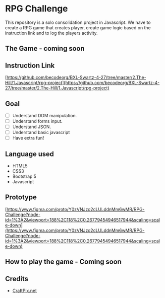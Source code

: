 # RPG Challenge

This repository is a solo consolidation project in Javascript. We have to create a RPG game that creates player, create game logic based on the instruction link and to log the players activity.
  
## The Game - coming soon

## Instruction Link
[https://github.com/becodeorg/BXL-Swartz-4-27/tree/master/2.The-Hill/1.Javascript/rpg-project](https://github.com/becodeorg/BXL-Swartz-4-27/tree/master/2.The-Hill/1.Javascript/rpg-project)

## Goal
- [ ] Understand DOM manipulation.
- [ ] Understand forms input.
- [ ] Understand JSON.
- [ ] Understand basic javascript
- [ ] Have extra fun!
  
## Language used
- HTML5
- CSS3
- Bootstrap 5
- Javascript

## Prototype
[https://www.figma.com/proto/Y0zVNJzo2cLULddnMm6wMR/RPG-Challenge?node-id=1%3A2&viewport=188%2C118%2C0.26779454946517944&scaling=scale-down](https://www.figma.com/proto/Y0zVNJzo2cLULddnMm6wMR/RPG-Challenge?node-id=1%3A2&viewport=188%2C118%2C0.26779454946517944&scaling=scale-down)

## How to play the game - Coming soon 

## Credits
- [CraftPix.net](https://craftpix.net/)
